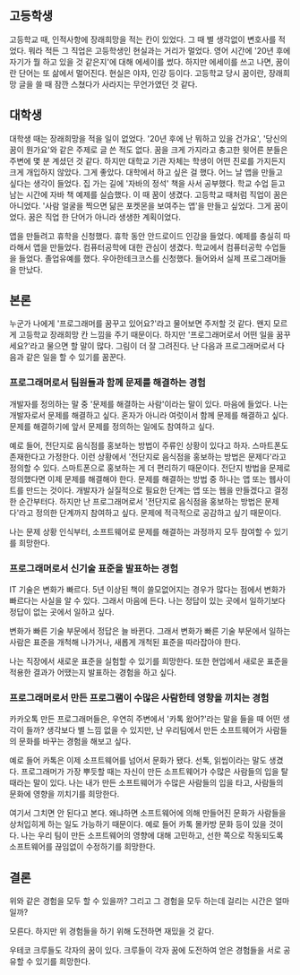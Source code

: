 ## 고등학생

고등학교 때, 인적사항에 장래희망을 적는 칸이 있었다. 그 때 별 생각없이 변호사를 적었다. 뭐라 적든 그 직업은 고등학생인 현실과는 거리가 멀었다. 영어 시간에 '20년 후에 자기가 뭘 하고 있을 것 같은지'에 대해 에세이를 썼다. 하지만 에세이를 쓰고 나면, 꿈이란 단어는 또 삶에서 멀어진다. 현실은 야자, 인강 등이다. 고등학교 당시 꿈이란, 장래희망 글을 쓸 때 잠깐 스쳤다가 사라지는 무언가였던 것 같다.

## 대학생

대학생 때는 장래희망을 적을 일이 없었다. '20년 후에 난 뭐하고 있을 건가요', '당신의 꿈이 뭔가요'와 같은 주제로 글 쓴 적도 없다. 꿈을 크게 가지라고 충고한 윗어른 분들은 주변에 몇 분 계셨던 것 같다. 하지만 대학교 기관 자체는 학생이 어떤 진로를 가지든지 크게 개입하지 않았다. 그게 좋았다. 대학에서 하고 싶은 걸 했다. 어느 날 앱을 만들고 싶다는 생각이 들었다. 집 가는 길에 '자바의 정석' 책을 사서 공부했다. 학교 수업 듣고 남는 시간에 자바 책 예제를 실습했다. 이 때 꿈이 생겼다. 고등학교 때처럼 직업이 꿈은 아니었다. '사람 얼굴을 찍으면 닮은 포켓몬을 보여주는 앱'을 만들고 싶었다. 그게 꿈이었다. 꿈은 직업 한 단어가 아니라 생생한 계획이었다. 

앱을 만들려고 휴학을 신청했다. 휴학 동안 안드로이드 인강을 들었다. 예제를 충실히 따라해서 앱을 만들었다. 컴퓨터공학에 대한 관심이 생겼다. 학교에서 컴퓨터공학 수업들을 들었다. 졸업유예를 했다. 우아한테크코스를 신청했다. 들어와서 실제 프로그래머들을 만났다. 

## 본론

누군가 나에게 '프로그래머를 꿈꾸고 있어요?'라고 물어보면 주저할 것 같다. 왠지 모르게 고등학교 장래희망 칸 느낌을 주기 때문이다. 하지만 '프로그래머로서 어떤 일을 꿈꾸세요?'라고 물으면 할 말이 많다. 그림이 더 잘 그려진다. 난 다음과 프로그래머로서 다음과 같은 일을 할 수 있기를 꿈꾼다.

### 프로그래머로서 팀원들과 함께 문제를 해결하는 경험

개발자를 정의하는 말 중 '문제를 해결하는 사람'이라는 말이 있다. 마음에 들었다. 나는 개발자로서 문제를 해결하고 싶다. 혼자가 아니라 여럿이서 함께 문제를 해결하고 싶다. 문제를 해결하기에 앞서 문제를 정의하는 일에도 참여하고 싶다. 

예로 들어, 전단지로 음식점를 홍보하는 방법이 주류인 상황이 있다고 하자. 스마트폰도 존재한다고 가정한다. 이런 상황에서 '전단지로 음식점을 홍보하는 방법은 문제다'라고 정의할 수 있다. 스마트폰으로 홍보하는 게 더 편리하기 때문이다. 전단지 방법을 문제로 정의했다면 이제 문제를 해결해야 한다. 문제를 해결하는 방법 중 하나는 앱 또는 웹사이트를 만드는 것이다. 개발자가 실질적으로 필요한 단계는 앱 또는 웹을 만들겠다고 결정한 순간부터다. 하지만 난 프로그래머로서  '전단지로 음식점을 홍보하는 방법은 문제다'라고 정의한 단계까지 참여하고 싶다. 문제에 적극적으로 공감하고 싶기 때문이다.

나는 문제 상황 인식부터, 소프트웨어로 문제를 해결하는 과정까지 모두 참여할 수 있기를 희망한다.

### 프로그래머로서 신기술 표준을 발표하는 경험

IT 기술은 변화가 빠르다. 5년 이상된 책이 쓸모없어지는 경우가 많다는 점에서 변화가 빠르다는 사실을 알 수 있다. 그래서 마음에 든다. 나는 정답이 있는 곳에서 일하기보다 정답이 없는 곳에서 일하고 싶다. 

변화가 빠른 기술 부문에서 정답은 늘 바뀐다. 그래서 변화가 빠른 기술 부문에서 일하는 사람은 표준을 개척해 나가거나, 새롭게 개척된 표준을 따라잡아야 한다. 

나는 직장에서 새로운 표준을 실험할 수 있기를 희망한다. 또한 현업에서 새로운 표준을 적용한 결과가 어땠는지 발표하는 경험을 하고 싶다.

### 프로그래머로서 만든 프로그램이 수많은 사람한테 영향을 끼치는 경험

카카오톡 만든 프로그래머들은, 우연히 주변에서 '카톡 왔어?'라는 말을 들을 때 어떤 생각이 들까? 생각보다 별 느낌 없을 수 있지만, 난 우리팀에서 만든 소프트웨어가 사람들의 문화를 바꾸는 경험을 해보고 싶다. 

예로 들어 카톡은 이제 소프트웨어를 넘어서 문화가 됐다. 선톡, 읽씹이라는 말도 생겼다. 프로그래머가 가장 뿌듯할 때는 자신이 만든 소프트웨어가 수많은 사람들의 입을 탈 때라는 말이 있다. 나는 내가 만든 소프트웨어가 수많은 사람들의 입을 타고, 사람들의 문화에 영향을 끼치기를 희망한다.

여기서 그치면 안 된다고 본다. 왜냐하면 소프트웨어에 의해 만들어진 문화가 사람들을 상처입히게 하는 일도 가능하기 때문이다. 예로 들어 카톡 몰카방 문화 등이 있을 것이다. 나는 우리 팀이 만든 소프트웨어의 영향에 대해 고민하고, 선한 쪽으로 작동되도록 소프트웨어를 끊임없이 수정하기를 희망한다.

## 결론

위와 같은 경험을 모두 할 수 있을까? 그리고 그 경험을 모두 하는데 걸리는 시간은 얼마일까?

모른다. 하지만 위 경험들을 하기 위해 도전하면 재밌을 것 같다. 

우테코 크루들도 각자의 꿈이 있다. 크루들이 각자 꿈에 도전하여 얻은 경험들을 서로 공유할 수 있기를 희망한다.
